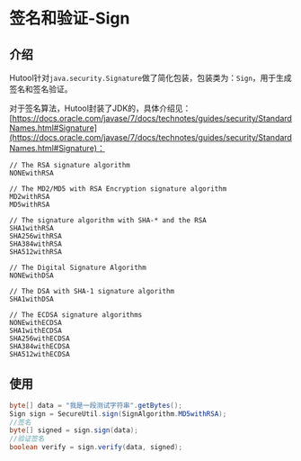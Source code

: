 签名和验证-Sign
===

## 介绍
Hutool针对`java.security.Signature`做了简化包装，包装类为：`Sign`，用于生成签名和签名验证。

对于签名算法，Hutool封装了JDK的，具体介绍见：[https://docs.oracle.com/javase/7/docs/technotes/guides/security/StandardNames.html#Signature](https://docs.oracle.com/javase/7/docs/technotes/guides/security/StandardNames.html#Signature)：

```
// The RSA signature algorithm
NONEwithRSA

// The MD2/MD5 with RSA Encryption signature algorithm
MD2withRSA
MD5withRSA

// The signature algorithm with SHA-* and the RSA
SHA1withRSA
SHA256withRSA
SHA384withRSA
SHA512withRSA

// The Digital Signature Algorithm
NONEwithDSA

// The DSA with SHA-1 signature algorithm
SHA1withDSA

// The ECDSA signature algorithms
NONEwithECDSA
SHA1withECDSA
SHA256withECDSA
SHA384withECDSA
SHA512withECDSA
```

## 使用

```java
byte[] data = "我是一段测试字符串".getBytes();
Sign sign = SecureUtil.sign(SignAlgorithm.MD5withRSA);
//签名
byte[] signed = sign.sign(data);
//验证签名
boolean verify = sign.verify(data, signed);
```

